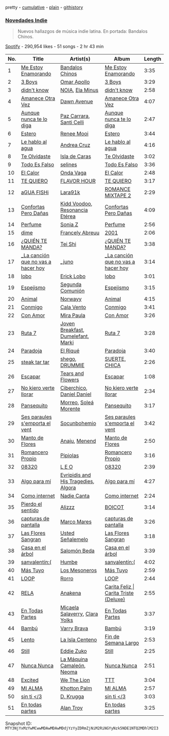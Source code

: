 pretty - [cumulative](/playlists/cumulative/37i9dQZF1DXaaU1AaHpZeu.md) - [plain](/playlists/plain/37i9dQZF1DXaaU1AaHpZeu) - [githistory](https://github.githistory.xyz/mackorone/spotify-playlist-archive/blob/main/playlists/plain/37i9dQZF1DXaaU1AaHpZeu)

### [Novedades Indie](https://open.spotify.com/playlist/37i9dQZF1DXaaU1AaHpZeu)

> Nuevos hallazgos de música indie latina\. En portada: Bandalos Chinos.

[Spotify](https://open.spotify.com/user/spotify) - 290,954 likes - 51 songs - 2 hr 43 min

| No. | Title | Artist(s) | Album | Length |
|---|---|---|---|---|
| 1 | [Me Estoy Enamorando](https://open.spotify.com/track/56IhOJAcMc28qxDqjmuwJC) | [Bandalos Chinos](https://open.spotify.com/artist/0wn2qDKzeFlhjRUtJAwJjp) | [Me Estoy Enamorando](https://open.spotify.com/album/290mTa3886xNkEyOVtC53k) | 3:35 |
| 2 | [3 Boys](https://open.spotify.com/track/31Wlc9ZnraX3JxrvMg9e8H) | [Omar Apollo](https://open.spotify.com/artist/5FxD8fkQZ6KcsSYupDVoSO) | [3 Boys](https://open.spotify.com/album/1Iw32lOJC5lfInKyA7Zzt1) | 3:29 |
| 3 | [didn't know](https://open.spotify.com/track/2UNwClFdYeUlJkejytviEF) | [NOIA](https://open.spotify.com/artist/7ME5Ue2P7g1BP11FRWr7LA), [Ela Minus](https://open.spotify.com/artist/4rdJkXHNrMgowlwUdQAg8T) | [didn't know](https://open.spotify.com/album/6SPcRko47zyU386oL9RqkK) | 2:58 |
| 4 | [Amanece Otra Vez](https://open.spotify.com/track/5RVe88SWd7GBzUycsYlTtk) | [Dawn Avenue](https://open.spotify.com/artist/3ZCvfZxGmkariKQgNYRD4P) | [Amanece Otra Vez](https://open.spotify.com/album/2834mgGOvR33kmzW7qWeDo) | 4:07 |
| 5 | [Aunque nunca te lo diga](https://open.spotify.com/track/3bknyaIwxNamskujz37Gom) | [Paz Carrara](https://open.spotify.com/artist/09mGQqsZ1C5wVCsjycNaIg), [Santi Celli](https://open.spotify.com/artist/3zoMlg6gx6K4NcGE15qtCF) | [Aunque nunca te lo diga](https://open.spotify.com/album/0csvMcIGbbqVdB3DHCw8X4) | 2:47 |
| 6 | [Estero](https://open.spotify.com/track/424e07rT5aQ3e3zoS6c4fF) | [Renee Mooi](https://open.spotify.com/artist/6pDpSqJDuF6J6jxfAz4sTB) | [Estero](https://open.spotify.com/album/1KwYSPl2UNEQfdSlFZk5gJ) | 3:44 |
| 7 | [Le hablo al agua](https://open.spotify.com/track/03tx7WIGxOlPt0TFLKKY6y) | [Andrea Cruz](https://open.spotify.com/artist/1CPyRfIuFga1dwN1PmQNn6) | [Le hablo al agua](https://open.spotify.com/album/4YaTl31aeIe2HUgftnmbh7) | 4:16 |
| 8 | [Te Olvidaste](https://open.spotify.com/track/5bRBvpq9Am8Wvwvk9AggFi) | [Isla de Caras](https://open.spotify.com/artist/0GUxqzAYRCveTfqBLhojnF) | [Te Olvidaste](https://open.spotify.com/album/5Ik3K7vNA7b4gtL5YL7jCZ) | 3:02 |
| 9 | [Todo Es Falso](https://open.spotify.com/track/3AYVOwtNyct0qq5NQKnZew) | [selines](https://open.spotify.com/artist/3kO8EO3svNUQSQW8rDOjAb) | [Todo Es Falso](https://open.spotify.com/album/5m3r8NFD47f3mlUG3kxO83) | 3:36 |
| 10 | [El Calor](https://open.spotify.com/track/6iSHqGUqkBc71weCudQ6KP) | [Onda Vaga](https://open.spotify.com/artist/3cBb4A9AZeZhcq781P3wCZ) | [El Calor](https://open.spotify.com/album/5nGjzkVkQ4L5upYJPOTY63) | 2:48 |
| 11 | [TE QUIERO](https://open.spotify.com/track/21W012K70CZbTHGYGGrUoq) | [FLAVOR HOUR](https://open.spotify.com/artist/41MZTZkjScL9rs6n2dhxK0) | [TE QUIERO](https://open.spotify.com/album/0GTaxUNt93XxGE94CHTw9d) | 3:17 |
| 12 | [aGUA FISHi](https://open.spotify.com/track/5bQMChSL3nFyRElQRtZfnH) | [Lara91k](https://open.spotify.com/artist/2zPvDg6LI6NHPQVQIESjfW) | [ROMANCE MIXTAPE 2](https://open.spotify.com/album/0seBnIfzhEIp9o4sSQA8dk) | 2:29 |
| 13 | [Confortas Pero Dañas](https://open.spotify.com/track/1XhoqOuon1mUaZpDSjRiaD) | [Kidd Voodoo](https://open.spotify.com/artist/10VBp06W8NIgMW4JruLCC4), [Resonancia Etérea](https://open.spotify.com/artist/7cD8IM5x8k0vTOgY4kQzuB) | [Confortas Pero Dañas](https://open.spotify.com/album/0XnGw8WHcmD8E5PAec44ip) | 4:09 |
| 14 | [Perfume](https://open.spotify.com/track/4b7ZRkZME6eDQmcskhNfsB) | [Sonia Z](https://open.spotify.com/artist/27UX8NEXtI5CrpnqSAJWuh) | [Perfume](https://open.spotify.com/album/2pnschHcNhVCRUhfEQqvMB) | 2:56 |
| 15 | [dime](https://open.spotify.com/track/42UGcqh6NpVuEFHZekjrqJ) | [Francely Abreuu](https://open.spotify.com/artist/5RLbaO6vu3wyo06gAMxAQh) | [2001](https://open.spotify.com/album/7fynD3Yq0jxuxKhgYxiNMi) | 2:06 |
| 16 | [¿QUIÉN TE MANDA?](https://open.spotify.com/track/4kXb8O44mxvAA6XqiVIz1m) | [Tei Shi](https://open.spotify.com/artist/1xcMOgFUM1IYZE22YjCvsL) | [¿QUIÉN TE MANDA?](https://open.spotify.com/album/2SrokchsNgnhE7pR5nKKIb) | 3:38 |
| 17 | [\_La canción que no vas a hacer hoy](https://open.spotify.com/track/7GcXhX41MrVt2Bd2iXXio2) | [\_juno](https://open.spotify.com/artist/4CwB3q2FWy0SqxMfCSRrJP) | [\_La canción que no vas a hacer hoy](https://open.spotify.com/album/41C84NikFuNRrJ8db7RiYz) | 3:14 |
| 18 | [lobo](https://open.spotify.com/track/2EvGnRxPsX6BSxhFsBa3jG) | [Erick Lobo](https://open.spotify.com/artist/3Men1AXGbwsYItGxEuDxlM) | [lobo](https://open.spotify.com/album/4yziwAU9W0IMAdRfYGeS13) | 3:01 |
| 19 | [Espejismo](https://open.spotify.com/track/4uEnOnU1lCv4a7aWUoHzWU) | [Segunda Comunión](https://open.spotify.com/artist/4iwezv6CwXW39f2dZu6FwH) | [Espejismo](https://open.spotify.com/album/5O8Zyhw8gxXRGiJk2KspKS) | 3:15 |
| 20 | [Animal](https://open.spotify.com/track/0oj0QRfjA5WsLvZkoOQk6f) | [Norwayy](https://open.spotify.com/artist/2Oco3IVZNWcII3kGXRaNaU) | [Animal](https://open.spotify.com/album/1YeMVUEEBUcehIKC8PQkK5) | 4:15 |
| 21 | [Conmigo](https://open.spotify.com/track/0yX15jA29oT7cGZdBr4BW9) | [Cala Vento](https://open.spotify.com/artist/6QpQ7WsYLIpTV3yRa0fJo1) | [Conmigo](https://open.spotify.com/album/3y7WtROIbqlDPRVOzBw2ek) | 3:41 |
| 22 | [Con Amor](https://open.spotify.com/track/7FOkzRqjgfq00BwB80Tmnk) | [Mira Paula](https://open.spotify.com/artist/3TfdBFGkVIzaah1oktPRUy) | [Con Amor](https://open.spotify.com/album/1H4ZdEPVmXW8kRDNkOJC6x) | 3:26 |
| 23 | [Ruta 7](https://open.spotify.com/track/21M3XwoJcEXdLp9cQPJKeK) | [Joven Breakfast](https://open.spotify.com/artist/5kWpJQ4Bvmm1RcibWmx5tT), [Dumelefant](https://open.spotify.com/artist/6Yaka3hMhE4DvmtSgxVgA2), [Marki](https://open.spotify.com/artist/5wspxNfJ40p3YMUrwUaJ8J) | [Ruta 7](https://open.spotify.com/album/19VE49YRECgUsAq0r2HmoT) | 3:28 |
| 24 | [Paradoja](https://open.spotify.com/track/4lv2UuBbuN2D1DKaSFx3Ok) | [El Riqué](https://open.spotify.com/artist/5LxT7DrG2qyNr8YYC3RMEG) | [Paradoja](https://open.spotify.com/album/6M90OlfsfvOQPKUwvNu5DP) | 3:40 |
| 25 | [steak tar tar](https://open.spotify.com/track/1VMkIjiscNSY0fuzJDI0bi) | [shego](https://open.spotify.com/artist/1DiDa1DfTjldKJQeonyP33), [DRUMMIE](https://open.spotify.com/artist/569eg6JD5GgpfbGJ1b81b5) | [SUERTE, CHICA](https://open.spotify.com/album/7wEZoRihqkS2JgKsvAewnQ) | 2:26 |
| 26 | [Escapar](https://open.spotify.com/track/21oZ7ABuvi8IJqkr59CmnN) | [Tears and Flowers](https://open.spotify.com/artist/34HhqQE3psr7cqEf7o6193) | [Escapar](https://open.spotify.com/album/0iFAx5HsThQVzO4wbwGFpb) | 1:08 |
| 27 | [No kiero verte llorar](https://open.spotify.com/track/4TVMDJZBSpsF6pBrNTPmCm) | [Ciberchico](https://open.spotify.com/artist/2Y6MpHfkkDuoc4x47xcdho), [Daniel Daniel](https://open.spotify.com/artist/63hRgCbTdP3yf4IdYZ2AID) | [No kiero verte llorar](https://open.spotify.com/album/1WWlGV8FdZB1PdDEd20gXp) | 2:34 |
| 28 | [Pansequito](https://open.spotify.com/track/1wjB84uPM55JuiBlm9j9T9) | [Morreo](https://open.spotify.com/artist/3Xp3bobA8pIQerBzo8jW8d), [Soleá Morente](https://open.spotify.com/artist/5X5UPn6eVnwfYcujIQpcfu) | [Pansequito](https://open.spotify.com/album/2OYFKPnrFZdZczJAuENE61) | 3:17 |
| 29 | [Ses paraules s'emporta el vent](https://open.spotify.com/track/46ZzM0y5yxxlqlWl6YAdke) | [Socunbohemio](https://open.spotify.com/artist/3Zyph9kkkEfTKaMQrLotUV) | [Ses paraules s'emporta el vent](https://open.spotify.com/album/4KbQI5faiaG1Bzyr04gkDp) | 3:42 |
| 30 | [Manto de Flores](https://open.spotify.com/track/0KCnDrHNe5MYHkZ8b0aQtP) | [Anaju](https://open.spotify.com/artist/5gFFncjKaCnI9IkEs2POwj), [Menend](https://open.spotify.com/artist/7s2SDZOabRitXKgUdoXmXC) | [Manto de Flores](https://open.spotify.com/album/36avX61ejXqA6wcomExNDi) | 2:50 |
| 31 | [Romancero Propio](https://open.spotify.com/track/3O1GoifSo01SPqbl1JUQgd) | [Pipiolas](https://open.spotify.com/artist/0qFTwtYUtLs9jYEXUfmEpI) | [Romancero Propio](https://open.spotify.com/album/42OoyAaRonNgqSlSDrvWRc) | 3:16 |
| 32 | [08320](https://open.spotify.com/track/6ZEoTuxeSpE1voBOygtBhv) | [L E O](https://open.spotify.com/artist/3NlTAtfmLjoRSJ0vzck3G2) | [08320](https://open.spotify.com/album/500OZ1a3PpgEURObCzYYva) | 2:39 |
| 33 | [Algo para mí](https://open.spotify.com/track/14UHB08UrtEHsomNFUzrT4) | [Evripidis and His Tragedies](https://open.spotify.com/artist/5m1U2MS7bnlNKB72RJSeys), [Algora](https://open.spotify.com/artist/4NJgceXSpz4dpCNEBOhzHc) | [Algo para mí](https://open.spotify.com/album/1yuKBk4E0FlAWnnb02JkDT) | 4:27 |
| 34 | [Como internet](https://open.spotify.com/track/0zduidSESUdFUSzqN9PhNR) | [Nadie Canta](https://open.spotify.com/artist/10woeTDi1sEfcxR0iqqSEw) | [Como internet](https://open.spotify.com/album/3DRbHatROy202Nk5I80PXI) | 2:24 |
| 35 | [Pierdo el sentido](https://open.spotify.com/track/67zzFvbTgrYm4opVthHGGz) | [Alizzz](https://open.spotify.com/artist/23herDudxPBB3S81GB5uG3) | [BOICOT](https://open.spotify.com/album/7gOC9yYduuAMpe3oF2ICXG) | 3:14 |
| 36 | [capturas de pantalla](https://open.spotify.com/track/6HnW2csrZ7MKRoqnVJpjHR) | [Marco Mares](https://open.spotify.com/artist/5Eg5ZoZgXAa1Eit48sxoKQ) | [capturas de pantalla](https://open.spotify.com/album/0Tq8ZFYOAcHmAnnKn3kBNL) | 3:26 |
| 37 | [Las Flores Sangran](https://open.spotify.com/track/2sg8oaHUISzxswco8S5yZU) | [Usted Señalemelo](https://open.spotify.com/artist/1a1v0OJC5GqtsLwzoqJm7j) | [Las Flores Sangran](https://open.spotify.com/album/5qUgzq7T3JlqS8EStNt6GV) | 3:18 |
| 38 | [Casa en el árbol](https://open.spotify.com/track/1NHZCn5YyOFPdsstGfsOxH) | [Salomón Beda](https://open.spotify.com/artist/76oqoGaknr9WGOegYTjxdh) | [Casa en el árbol](https://open.spotify.com/album/2Ra7SLmyFSACxeErw2eaYR) | 3:39 |
| 39 | [sanvalentín:\(](https://open.spotify.com/track/4ETb1UPd2OAem6KVOpz0WM) | [Humbe](https://open.spotify.com/artist/1b7AEdUSudOQoZF5ebUxCL) | [sanvalentín:\(](https://open.spotify.com/album/3zaBvAmrb7tyHt0kvVWGt9) | 4:02 |
| 40 | [Más Tuyo](https://open.spotify.com/track/1u8sU7DnjQdm35QlLHzH3u) | [Los Mesoneros](https://open.spotify.com/artist/0OluGbRuQQEcYyttGww517) | [Más Tuyo](https://open.spotify.com/album/1IFMubOxiwRWCKRzumj1i6) | 2:59 |
| 41 | [LOOP](https://open.spotify.com/track/0L3ZjZ5gzrGj3bFw2BXkdU) | [Rorro](https://open.spotify.com/artist/6fB004p3XFUoQeftZlFUKv) | [LOOP](https://open.spotify.com/album/2qHm3qOqYorryYcumqG7pF) | 2:44 |
| 42 | [RELA](https://open.spotify.com/track/1D0WGWoxhwaeGfxWiRt1sw) | [Anakena](https://open.spotify.com/artist/0kHEttD7XzMjXbZtMq6XYo) | [Carita Feliz \| Carita Triste \(Deluxe\)](https://open.spotify.com/album/5Bk9I9wmvglASEK0yJDIqJ) | 2:55 |
| 43 | [En Todas Partes](https://open.spotify.com/track/3e0oTmzpggchmvDpUgEgbL) | [Micaela Salaverry](https://open.spotify.com/artist/2kihOo2Sxwt99sOHc7KFeo), [Clara Yolks](https://open.spotify.com/artist/7EGQpkwkyAgaJSgnRGHJ59) | [En Todas Partes](https://open.spotify.com/album/5jV6AmV4Gpg8GSe3WhSjof) | 3:37 |
| 44 | [Bambú](https://open.spotify.com/track/501IpqWgmxPZFS3V42cPQn) | [Varry Brava](https://open.spotify.com/artist/6kkQkBRrPcQGUN8g2grxwb) | [Bambú](https://open.spotify.com/album/13P2vro0zuzYaa2riIdvx3) | 3:19 |
| 45 | [Lento](https://open.spotify.com/track/5qy7TkqmSsuDarSz9Ogt5s) | [La Isla Centeno](https://open.spotify.com/artist/7EnLmrL4jTZKjeseaZyA0L) | [Fin de Semana Largo](https://open.spotify.com/album/0OilsQo54eWy2d9XHtt0d7) | 2:53 |
| 46 | [Still](https://open.spotify.com/track/7gSsxz2pwDARRVCJW1o6tR) | [Eddie Zuko](https://open.spotify.com/artist/4AxSQnOMPd42KI149MWsub) | [Still](https://open.spotify.com/album/73QwJc0tXAC3aRymPfphH3) | 2:25 |
| 47 | [Nunca Nunca](https://open.spotify.com/track/01RidTuR638AM20oXDqD1u) | [La Máquina Camaleón](https://open.spotify.com/artist/6NIyDDyPBRTyPZ6ggjE8Rj), [Neoma](https://open.spotify.com/artist/1rS9ZvNEWqnKY19g6uiqip) | [Nunca Nunca](https://open.spotify.com/album/6p7mLTPzEfaCvFTQXI5EL6) | 2:51 |
| 48 | [Excited](https://open.spotify.com/track/21BZzy5HCbVJ84ufAkEQs9) | [We The Lion](https://open.spotify.com/artist/0D8xIv7lt4m33tauA1HP0z) | [TTT](https://open.spotify.com/album/7qOQ37eoRAF8YR1MehRim6) | 3:04 |
| 49 | [MI ALMA](https://open.spotify.com/track/2MjeKkwlkp8M3F0udkqd8f) | [Khotton Palm](https://open.spotify.com/artist/1wGUJ7RBDxwzB4SJGgdAcJ) | [MI ALMA](https://open.spotify.com/album/6awe0I6SeWyUYErzQ2vGrn) | 2:57 |
| 50 | [sin ti </3](https://open.spotify.com/track/11PYImjBVaZ2pDE1ERIdHM) | [D\. Krugga](https://open.spotify.com/artist/4x65cIPX0RvYoK1zmQgQXH) | [sin ti </3](https://open.spotify.com/album/7z0agt22EaaxvqDyLxZVsq) | 3:03 |
| 51 | [En todas partes](https://open.spotify.com/track/4sL1vpGjVPgo9VZEHyast0) | [Alan Troy](https://open.spotify.com/artist/2AAtJ9SZMYanKsVF87wxGU) | [En todas partes](https://open.spotify.com/album/0veHvAVJc6HWmcW9g9urSd) | 3:25 |

Snapshot ID: `MTY3NjYxMzYwMCwwMDAwMDAwMDdjYzYyZDRmZjNiM2RiNGYyNzk5NDE1NTQ2MDhlM2I3`
